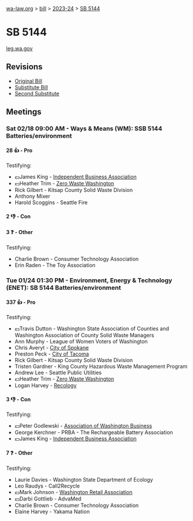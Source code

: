 [wa-law.org](/) > [bill](/bill/) > [2023-24](/bill/2023-24/) > [SB 5144](/bill/2023-24/sb/5144/)

# SB 5144
[leg.wa.gov](https://app.leg.wa.gov/billsummary?BillNumber=5144&Year=2023&Initiative=false)

## Revisions
* [Original Bill](1/)
* [Substitute Bill](S/)
* [Second Substitute](S2/)

## Meetings
### Sat 02/18 09:00 AM - Ways & Means (WM): SSB 5144 Batteries/environment
#### 28 👍 - Pro
Testifying:
* 💵James King - [Independent Business Association](/org/independent_business_association/)
* 💵Heather Trim - [Zero Waste Washington](/org/zero_waste_washington/)
* Rick Gilbert - Kitsap County Solid Waste Division
* Anthony Mixer
* Harold Scoggins - Seattle Fire

#### 2 👎 - Con

#### 3 ❓ - Other
Testifying:
* Charlie Brown - Consumer Technology Association
* Erin Raden - The Toy Association

### Tue 01/24 01:30 PM - Environment, Energy & Technology (ENET): SB 5144 Batteries/environment
#### 337 👍 - Pro
Testifying:
* 💵Travis Dutton - Washington State Association of Counties and Washington Association of County Solid Waste Managers
* Ann Murphy - League of Women Voters of Washington
* Chris Averyt - [City of Spokane](/org/city_of_spokane/)
* Preston Peck - [City of Tacoma](/org/city_of_tacoma/)
* Rick Gilbert - Kitsap County Solid Waste Division
* Tristen Gardner - King County Hazardous Waste Management Program
* Andrew Lee - Seattle Public Utilities
* 💵Heather Trim - [Zero Waste Washington](/org/zero_waste_washington/)
* Logan Harvey - [Recology](/org/recology/)

#### 3 👎 - Con
Testifying:
* 💵Peter Godlewski - [Association of Washington Business](/org/association_of_washington_business/)
* George Kerchner - PRBA - The Rechargeable Battery Association
* 💵James King - [Independent Business Association](/org/independent_business_association/)

#### 7 ❓ - Other
Testifying:
* Laurie Davies - Washington State Department of Ecology
* Leo Raudys - Call2Recycle
* 💵Mark Johnson - [Washington Retail Association](/org/washington_retail_association/)
* 💵Darbi Gottlieb - AdvaMed
* Charlie Brown - Consumer Technology Association
* Elaine Harvey - Yakama Nation
